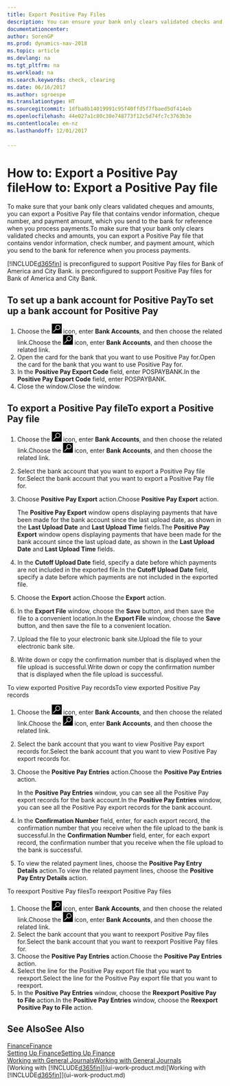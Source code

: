 ```yaml
---
title: Export Positive Pay Files
description: You can ensure your bank only clears validated checks and amounts by exporting a Positive Pay file that contains vendor and payment information.
documentationcenter: 
author: SorenGP
ms.prod: dynamics-nav-2018
ms.topic: article
ms.devlang: na
ms.tgt_pltfrm: na
ms.workload: na
ms.search.keywords: check, clearing
ms.date: 06/16/2017
ms.author: sgroespe
ms.translationtype: HT
ms.sourcegitcommit: 1dfba8b14019991c95f40ffd5f7fbaed5df414eb
ms.openlocfilehash: 44e027a1c80c30e748773f12c5d74fc7c3763b3e
ms.contentlocale: en-nz
ms.lasthandoff: 12/01/2017

---
```

# <a name="how-to-export-a-positive-pay-file"></a><span data-ttu-id="ca7b6-103">How to: Export a Positive Pay file</span><span class="sxs-lookup"><span data-stu-id="ca7b6-103">How to: Export a Positive Pay file</span></span>
<span data-ttu-id="ca7b6-104">To make sure that your bank only clears validated cheques and amounts, you can export a Positive Pay file that contains vendor information, cheque number, and payment amount, which you send to the bank for reference when you process payments.</span><span class="sxs-lookup"><span data-stu-id="ca7b6-104">To make sure that your bank only clears validated checks and amounts, you can export a Positive Pay file that contains vendor information, check number, and payment amount, which you send to the bank for reference when you process payments.</span></span>

[!INCLUDE[d365fin](includes/d365fin_md.md)]<span data-ttu-id="ca7b6-105"> is preconfigured to support Positive Pay files for Bank of America and City Bank.</span><span class="sxs-lookup"><span data-stu-id="ca7b6-105"> is preconfigured to support Positive Pay files for Bank of America and City Bank.</span></span>

## <a name="to-set-up-a-bank-account-for-positive-pay"></a><span data-ttu-id="ca7b6-106">To set up a bank account for Positive Pay</span><span class="sxs-lookup"><span data-stu-id="ca7b6-106">To set up a bank account for Positive Pay</span></span>
1. <span data-ttu-id="ca7b6-107">Choose the ![Search for Page or Report](media/ui-search/search_small.png "Search for Page or Report icon") icon, enter **Bank Accounts**, and then choose the related link.</span><span class="sxs-lookup"><span data-stu-id="ca7b6-107">Choose the ![Search for Page or Report](media/ui-search/search_small.png "Search for Page or Report icon") icon, enter **Bank Accounts**, and then choose the related link.</span></span>
2. <span data-ttu-id="ca7b6-108">Open the card for the bank that you want to use Positive Pay for.</span><span class="sxs-lookup"><span data-stu-id="ca7b6-108">Open the card for the bank that you want to use Positive Pay for.</span></span>
3. <span data-ttu-id="ca7b6-109">In the **Positive Pay Export Code** field, enter POSPAYBANK.</span><span class="sxs-lookup"><span data-stu-id="ca7b6-109">In the **Positive Pay Export Code** field, enter POSPAYBANK.</span></span>
4. <span data-ttu-id="ca7b6-110">Close the window.</span><span class="sxs-lookup"><span data-stu-id="ca7b6-110">Close the window.</span></span>

## <a name="to-export-a-positive-pay-file"></a><span data-ttu-id="ca7b6-111">To export a Positive Pay file</span><span class="sxs-lookup"><span data-stu-id="ca7b6-111">To export a Positive Pay file</span></span>
1. <span data-ttu-id="ca7b6-112">Choose the ![Search for Page or Report](media/ui-search/search_small.png "Search for Page or Report icon") icon, enter **Bank Accounts**, and then choose the related link.</span><span class="sxs-lookup"><span data-stu-id="ca7b6-112">Choose the ![Search for Page or Report](media/ui-search/search_small.png "Search for Page or Report icon") icon, enter **Bank Accounts**, and then choose the related link.</span></span>
2. <span data-ttu-id="ca7b6-113">Select the bank account that you want to export a Positive Pay file for.</span><span class="sxs-lookup"><span data-stu-id="ca7b6-113">Select the bank account that you want to export a Positive Pay file for.</span></span>
3. <span data-ttu-id="ca7b6-114">Choose **Positive Pay Export** action.</span><span class="sxs-lookup"><span data-stu-id="ca7b6-114">Choose **Positive Pay Export** action.</span></span>

    <span data-ttu-id="ca7b6-115">The **Positive Pay Export** window opens displaying payments that have been made for the bank account since the last upload date, as shown in the **Last Upload Date** and **Last Upload Time** fields.</span><span class="sxs-lookup"><span data-stu-id="ca7b6-115">The **Positive Pay Export** window opens displaying payments that have been made for the bank account since the last upload date, as shown in the **Last Upload Date** and **Last Upload Time** fields.</span></span>
4. <span data-ttu-id="ca7b6-116">In the **Cutoff Upload Date** field, specify a date before which payments are not included in the exported file.</span><span class="sxs-lookup"><span data-stu-id="ca7b6-116">In the **Cutoff Upload Date** field, specify a date before which payments are not included in the exported file.</span></span>
5. <span data-ttu-id="ca7b6-117">Choose the **Export** action.</span><span class="sxs-lookup"><span data-stu-id="ca7b6-117">Choose the **Export** action.</span></span>
6. <span data-ttu-id="ca7b6-118">In the **Export File** window, choose the **Save** button, and then save the file to a convenient location.</span><span class="sxs-lookup"><span data-stu-id="ca7b6-118">In the **Export File** window, choose the **Save** button, and then save the file to a convenient location.</span></span>
7. <span data-ttu-id="ca7b6-119">Upload the file to your electronic bank site.</span><span class="sxs-lookup"><span data-stu-id="ca7b6-119">Upload the file to your electronic bank site.</span></span>
8. <span data-ttu-id="ca7b6-120">Write down or copy the confirmation number that is displayed when the file upload is successful.</span><span class="sxs-lookup"><span data-stu-id="ca7b6-120">Write down or copy the confirmation number that is displayed when the file upload is successful.</span></span>

<span data-ttu-id="ca7b6-121">To view exported Positive Pay records</span><span class="sxs-lookup"><span data-stu-id="ca7b6-121">To view exported Positive Pay records</span></span>

1. <span data-ttu-id="ca7b6-122">Choose the ![Search for Page or Report](media/ui-search/search_small.png "Search for Page or Report icon") icon, enter **Bank Accounts**, and then choose the related link.</span><span class="sxs-lookup"><span data-stu-id="ca7b6-122">Choose the ![Search for Page or Report](media/ui-search/search_small.png "Search for Page or Report icon") icon, enter **Bank Accounts**, and then choose the related link.</span></span>
2. <span data-ttu-id="ca7b6-123">Select the bank account that you want to view Positive Pay export records for.</span><span class="sxs-lookup"><span data-stu-id="ca7b6-123">Select the bank account that you want to view Positive Pay export records for.</span></span>
3. <span data-ttu-id="ca7b6-124">Choose the **Positive Pay Entries** action.</span><span class="sxs-lookup"><span data-stu-id="ca7b6-124">Choose the **Positive Pay Entries** action.</span></span>

    <span data-ttu-id="ca7b6-125">In the **Positive Pay Entries** window, you can see all the Positive Pay export records for the bank account.</span><span class="sxs-lookup"><span data-stu-id="ca7b6-125">In the **Positive Pay Entries** window, you can see all the Positive Pay export records for the bank account.</span></span>
4. <span data-ttu-id="ca7b6-126">In the **Confirmation Number** field, enter, for each export record, the confirmation number that you receive when the file upload to the bank is successful.</span><span class="sxs-lookup"><span data-stu-id="ca7b6-126">In the **Confirmation Number** field, enter, for each export record, the confirmation number that you receive when the file upload to the bank is successful.</span></span>
5. <span data-ttu-id="ca7b6-127">To view the related payment lines, choose the **Positive Pay Entry Details** action.</span><span class="sxs-lookup"><span data-stu-id="ca7b6-127">To view the related payment lines, choose the **Positive Pay Entry Details** action.</span></span>

<span data-ttu-id="ca7b6-128">To reexport Positive Pay files</span><span class="sxs-lookup"><span data-stu-id="ca7b6-128">To reexport Positive Pay files</span></span>

1. <span data-ttu-id="ca7b6-129">Choose the ![Search for Page or Report](media/ui-search/search_small.png "Search for Page or Report icon") icon, enter **Bank Accounts**, and then choose the related link.</span><span class="sxs-lookup"><span data-stu-id="ca7b6-129">Choose the ![Search for Page or Report](media/ui-search/search_small.png "Search for Page or Report icon") icon, enter **Bank Accounts**, and then choose the related link.</span></span>
2. <span data-ttu-id="ca7b6-130">Select the bank account that you want to reexport Positive Pay files for.</span><span class="sxs-lookup"><span data-stu-id="ca7b6-130">Select the bank account that you want to reexport Positive Pay files for.</span></span>
3. <span data-ttu-id="ca7b6-131">Choose the **Positive Pay Entries** action.</span><span class="sxs-lookup"><span data-stu-id="ca7b6-131">Choose the **Positive Pay Entries** action.</span></span>
4. <span data-ttu-id="ca7b6-132">Select the line for the Positive Pay export file that you want to reexport.</span><span class="sxs-lookup"><span data-stu-id="ca7b6-132">Select the line for the Positive Pay export file that you want to reexport.</span></span>
5. <span data-ttu-id="ca7b6-133">In the **Positive Pay Entries** window, choose the **Reexport Positive Pay to File** action.</span><span class="sxs-lookup"><span data-stu-id="ca7b6-133">In the **Positive Pay Entries** window, choose the **Reexport Positive Pay to File** action.</span></span>

## <a name="see-also"></a><span data-ttu-id="ca7b6-134">See Also</span><span class="sxs-lookup"><span data-stu-id="ca7b6-134">See Also</span></span>
[<span data-ttu-id="ca7b6-135">Finance</span><span class="sxs-lookup"><span data-stu-id="ca7b6-135">Finance</span></span>](finance.md)  
[<span data-ttu-id="ca7b6-136">Setting Up Finance</span><span class="sxs-lookup"><span data-stu-id="ca7b6-136">Setting Up Finance</span></span>](finance-setup-finance.md)  
[<span data-ttu-id="ca7b6-137">Working with General Journals</span><span class="sxs-lookup"><span data-stu-id="ca7b6-137">Working with General Journals</span></span>](ui-work-general-journals.md)  
<span data-ttu-id="ca7b6-138">[Working with [!INCLUDE[d365fin](includes/d365fin_md.md)]](ui-work-product.md)</span><span class="sxs-lookup"><span data-stu-id="ca7b6-138">[Working with [!INCLUDE[d365fin](includes/d365fin_md.md)]](ui-work-product.md)</span></span>


